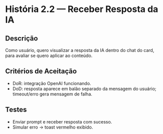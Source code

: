# História 2.2 — Receber Resposta da IA

## Descrição
Como usuário, quero visualizar a resposta da IA dentro do chat do card, para avaliar se quero aplicar ao conteúdo.

## Critérios de Aceitação
- DoR: integração OpenAI funcionando.
- DoD: resposta aparece em balão separado da mensagem do usuário; timeout/erro gera mensagem de falha.

## Testes
- Enviar prompt e receber resposta com sucesso.
- Simular erro → toast vermelho exibido.
